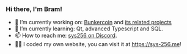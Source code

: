 ### Hi there, I'm Bram!

- 🔭 I’m currently working on: [Bunkercoin](//github.com/bunkercoin/bunkercoin) and [its related projects](//github.com/bunkercoin)
- 🌱 I’m currently learning: Qt, advanced Typescript and SQL.
- 📫 How to reach me: [sys256 on Discord](//discord.com/users/832540286923177994/).
- 👨‍💻 I coded my own website, you can visit it at https://sys-256.me!
